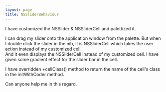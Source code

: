 ```yaml
---
layout: page
title: NSSliderBehaviour
---
```


I have customized the NSSlider & NSSliderCell and palettized it.

I can drag my slider onto the application window from the palette. But when I double click the slider in the nib, it is NSSliderCell which takes the user action instead of my customized cell.  
And it even displays the NSSliderCell instead of my customized cell. I have given some gradient effect for the slider bar in the cell. 

I have overridden  +cellClass() method to return the name of the cell's class in the initWithCoder method. 

Can anyone help me in this regard.

